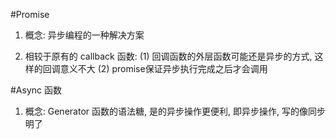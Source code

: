 #Promise 
1. 概念: 异步编程的一种解决方案

2. 相较于原有的 callback 函数: 
      (1) 回调函数的外层函数可能还是异步的方式, 这样的回调意义不大
      (2) promise保证异步执行完成之后才会调用

#Async 函数
1. 概念: Generator 函数的语法糖, 是的异步操作更便利, 即异步操作, 写的像同步明了